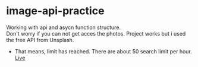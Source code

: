 # image-api-practice
Working with api and asycn function structure.<br>
Don't worry if you can not get acces the photos. Project works but i used the free API from Unsplash.<br>
* That means, limit has reached. There are about 50 search limit per hour.
<a href="https://image-finder-sage.vercel.app">Live</a>
